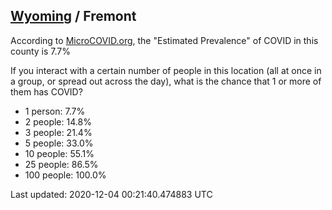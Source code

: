 
## [Wyoming](/united-states/wyoming) / Fremont

According to [MicroCOVID.org](http://microcovid.org),
the "Estimated Prevalence" of COVID in this county is 7.7%

If you interact with a certain number of people in this location
(all at once in a group, or spread out across the day), what is the chance that
1 or more of them has COVID?

- 1 person: 7.7%
- 2 people: 14.8%
- 3 people: 21.4%
- 5 people: 33.0%
- 10 people: 55.1%
- 25 people: 86.5%
- 100 people: 100.0%

Last updated: 2020-12-04 00:21:40.474883 UTC
